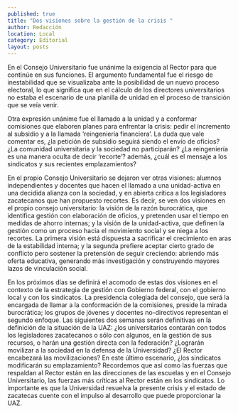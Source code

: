 ```yaml
---
published: true
title: "Dos visiones sobre la gestión de la crisis "
author: Redacción
location: Local
category: Editorial
layout: posts
---
```


En el Consejo Universitario fue unánime la exigencia al Rector para que continúe en sus funciones. El argumento fundamental fue el riesgo de inestabilidad que se visualizaba ante la posibilidad de un nuevo proceso electoral, lo que significa que en el cálculo de los directores universitarios no estaba el escenario de una planilla de unidad en el proceso de transición que se veía venir. 

Otra expresión unánime fue el llamado a la unidad y a conformar comisiones que elaboren planes para enfrentar la crisis: pedir el incremento al subsidio y a la llamada ‘reingeniería financiera’. La duda que vale comentar es, ¿la petición de subsidio seguirá siendo el envío de oficios? ¿La comunidad universitaria y la sociedad no participarán? ¿La reingeniería es una manera oculta de decir ‘recorte’? además, ¿cuál es el mensaje a los sindicatos y sus recientes emplazamientos? 

En el propio Consejo Universitario se dejaron ver otras visiones: alumnos independientes y docentes que hacen el llamado a una unidad-activa en una decidida alianza con la sociedad, y en abierta crítica a los legisladores zacatecanos que han propuesto recortes. Es decir, se ven dos visiones en el propio consejo universitario: la visión de la razón burocrática, que identifica  gestión con elaboración de oficios, y pretenden usar el tiempo en medidas de ahorro internas; y la visión de la unidad-activa, que definen la gestión como un proceso hacia el movimiento social y se niega a los recortes. La primera visión está dispuesta a sacrificar el crecimiento en aras de la estabilidad interna; y la segunda prefiere aceptar cierto grado de conflicto pero sostener la pretensión de seguir creciendo: abriendo más oferta educativa, generando más investigación y construyendo mayores lazos de vinculación social. 

En los próximos días se definirá el acomodo de estas dos visiones en el contexto de la estrategia de gestión con Gobierno federal, con el gobierno local y con los sindicatos. La presidencia colegiada del consejo, que será la encargada de llamar a la conformación de la comisiones, preside la mirada burocrática; los grupos de jóvenes y docentes no-directivos representan el segundo enfoque. Las siguientes dos semanas serán definitivas en la definición de la situación de la UAZ: ¿los universitarios contarán con todos los legisladores zacatecanos  o sólo con algunos, en la gestión de sus recursos, o harán una gestión directa con la federación? ¿Lograrán movilizar a la sociedad en la defensa de la Universidad? ¿El Rector encabezará las movilizaciones? En este último escenario, ¿los sindicatos modificarán su emplazamiento? Recordemos que así como las fuerzas que respaldan al Rector están en las direcciones de las escuelas y en el Consejo Universitario, las fuerzas más críticas al Rector están en los sindicatos. Lo importante es que la Universidad resuelva la presente crisis y el estado de zacatecas cuente con el impulso al desarrollo que puede proporcionar la UAZ.  
